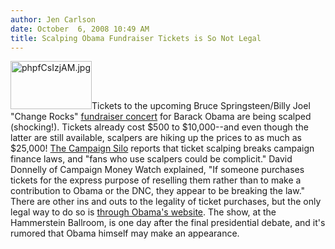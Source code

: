 ```yaml
---
author: Jen Carlson
date: October  6, 2008 10:49 AM
title: Scalping Obama Fundraiser Tickets is So Not Legal
---
```


<p><img alt="phpfCsIzjAM.jpg" src="https://web.archive.org/web/20110611063606im_/http://gothamist.com/attachments/arts_jen/phpfCsIzjAM.jpg" width="130" height="77" class="right">Tickets to the upcoming Bruce Springsteen/Billy Joel &quot;Change Rocks&quot; <a href="https://web.archive.org/web/20110611063606/http://gothamist.com/2008/10/03/gothamists_week_in_rock_echoing_edi.php">fundraiser concert</a> for Barack Obama are being scalped (shocking!). Tickets already cost $500 to $10,000--and even though the latter are still available, scalpers are hiking up the prices to as much as $25,000! <a href="https://web.archive.org/web/20110611063606/http://campaignsilo.firedoglake.com/2008/10/06/springsteen-and-billy-joel-benefit-a-very-hot-ticket/">The Campaign Silo</a> reports that ticket scalping breaks campaign finance laws, and &quot;fans who use scalpers could be complicit.&quot; David Donnelly of Campaign Money Watch explained, &quot;If someone purchases tickets for the express purpose of reselling them rather than to make a contribution to Obama or the DNC, they appear to be breaking the law.&quot; There are other ins and outs to the legality of ticket purchases, but the only legal way to do so is <a href="https://web.archive.org/web/20110611063606/https://donate.barackobama.com/page/contribute/Oct16Concert">through Obama&apos;s website</a>. The show, at the Hammerstein Ballroom, is one day after the final presidential debate, and it&apos;s rumored that Obama himself may make an appearance. </p>